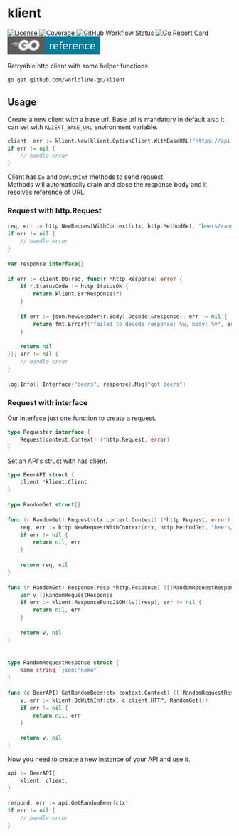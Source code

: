 # klient

[![License](https://img.shields.io/github/license/worldline-go/klient?color=red&style=flat-square)](https://raw.githubusercontent.com/worldline-go/klient/main/LICENSE)
[![Coverage](https://img.shields.io/sonar/coverage/worldline-go_klient?logo=sonarcloud&server=https%3A%2F%2Fsonarcloud.io&style=flat-square)](https://sonarcloud.io/summary/overall?id=worldline-go_klient)
[![GitHub Workflow Status](https://img.shields.io/github/actions/workflow/status/worldline-go/klient/test.yml?branch=main&logo=github&style=flat-square&label=ci)](https://github.com/worldline-go/klient/actions)
[![Go Report Card](https://goreportcard.com/badge/github.com/worldline-go/klient?style=flat-square)](https://goreportcard.com/report/github.com/worldline-go/klient)
[![Go PKG](https://raw.githubusercontent.com/worldline-go/guide/main/badge/custom/reference.svg)](https://pkg.go.dev/github.com/worldline-go/klient)


Retryable http client with some helper functions.

```sh
go get github.com/worldline-go/klient
```

## Usage

Create a new client with a base url. Base url is mandatory in default also it can set with `KLIENT_BASE_URL` environment variable.

```go
client, err := klient.New(klient.OptionClient.WithBaseURL("https://api.punkapi.com/v2/"))
if err != nil {
    // handle error
}
```

Client has `Do` and `DoWithInf` methods to send request.  
Methods will automatically drain and close the response body and it resolves reference of URL.

### Request with http.Request

```go
req, err := http.NewRequestWithContext(ctx, http.MethodGet, "beers/random", nil)
if err != nil {
	// handle error
}

var response interface{}

if err := client.Do(req, func(r *http.Response) error {
	if r.StatusCode != http.StatusOK {
		return klient.ErrResponse(r)
	}

	if err := json.NewDecoder(r.Body).Decode(&response); err != nil {
		return fmt.Errorf("failed to decode response: %w, body: %v", err, klient.LimitedResponse(r))
	}

	return nil
}); err != nil {
	// handle error
}

log.Info().Interface("beers", response).Msg("got beers")
```

### Request with interface

Our interface just one function to create a request.

```go
type Requester interface {
	Request(context.Context) (*http.Request, error)
}
```

Set an API's struct with has client.

```go
type BeerAPI struct {
	client *klient.Client
}

type RandomGet struct{}

func (r RandomGet) Request(ctx context.Context) (*http.Request, error) {
	req, err := http.NewRequestWithContext(ctx, http.MethodGet, "beers/random", nil)
	if err != nil {
		return nil, err
	}

	return req, nil
}

func (r RandomGet) Response(resp *http.Response) ([]RandomRequestResponse, error) {
	var v []RandomRequestResponse
	if err := klient.ResponseFuncJSON(&v)(resp); err != nil {
		return nil, err
	}

	return v, nil
}


type RandomRequestResponse struct {
	Name string `json:"name"`
}

func (c BeerAPI) GetRandomBeer(ctx context.Context) ([]RandomRequestResponse, error) {
	v, err := klient.DoWithInf(ctx, c.client.HTTP, RandomGet{})
	if err != nil {
		return nil, err
	}

	return v, nil
}
```

Now you need to create a new instance of your API and use it.

```go
api := BeerAPI{
    klient: client,
}

respond, err := api.GetRandomBeer(ctx)
if err != nil {
    // handle error
}
```
